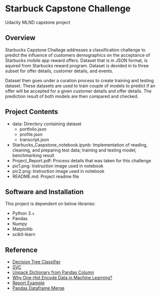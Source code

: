 # Starbuck Capstone Challenge
Udacity MLND capstone project

## Overview
Starbucks Capstone Challege addresses a classification challenge to predict the influence of customers demographics on the acceptance of Starbucks mobile app reward offers. Dataset that is in JSON format, is aquired from Starbucks reward program. Dataset is devided in to three subset for offer details, customer details, and events.

Dataset then goes under a curation process to create training and testing dataset. These datasets are used to train couple of models to predict if an offer will be accepted for a given customer details and offer details. The prediction result of both models are then compared and checked.

## Project Contents
- data: Directory containing dataset
  - portfolio.json
  - profile.json
  - transcript.json
- Starbucks_Caspstone_notebook.ipynb: Implementation of reading, cleaning, and preparing test data; training and testing model; benchmarking result
- Project_Report.pdf: Process details that was taken for this challenge
- pic1.png: Instruction image used in notebook
- pic2.png: Instruction image used in notebook
- README.md: Project readme file

## Software and Installation
This project is dependent on below libraries:
- Python 3.+
- Pandas
- Numpy
- Matplotlib
- scikit-learn

## Reference
- [Decision Tree Classifier](https://scikit-learn.org/stable/modules/generated/sklearn.tree.DecisionTreeClassifier.html)
- [SVC](https://scikit-learn.org/stable/modules/generated/sklearn.svm.SVC.html)
- [Unpack Dictionary from Pandas Column](https://stackoverflow.com/questions/50512188/unpack-dictionary-from-pandas-column)
- [Why One-Hot Encode Data in Machine Learning?](https://machinelearningmastery.com/why-one-hot-encode-data-in-machine-learning/)
- [Report Example](https://github.com/udacity/machine-learning/blob/master/projects/capstone/report-example-1.pdf)
- [Pandas Dataframe Merge](https://pandas.pydata.org/pandas-docs/stable/reference/api/pandas.DataFrame.merge.html)
